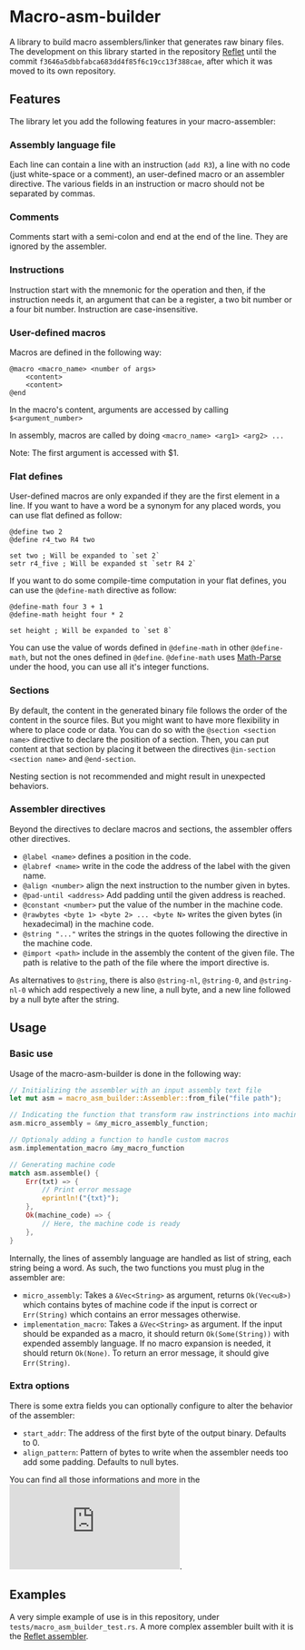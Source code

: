 # Macro-asm-builder

A library to build macro assemblers/linker that generates raw binary files. The development on this library started in the repository [Reflet](https://github.com/Arkaeriit/reflet/tree/f3646a5dbbfabca683dd4f85f6c19cc13f388cae/assembler) until the commit `f3646a5dbbfabca683dd4f85f6c19cc13f388cae`, after which it was moved to its own repository.

## Features 

The library let you add the following features in your macro-assembler:

### Assembly language file

Each line can contain a line with an instruction (`add R3`), a line with no code (just white-space or a comment), an user-defined macro or an assembler directive. The various fields in an instruction or macro should not be separated by commas.

### Comments

Comments start with a semi-colon and end at the end of the line. They are ignored by the assembler.

### Instructions

Instruction start with the mnemonic for the operation and then, if the instruction needs it, an argument that can be a register, a two bit number or a four bit number. Instruction are case-insensitive.

### User-defined macros

Macros are defined in the following way:
```
@macro <macro_name> <number of args>
    <content>
    <content>
@end
```

In the macro's content, arguments are accessed by calling `$<argument_number>`

In assembly, macros are called by doing `<macro_name> <arg1> <arg2> ...`

Note: The first argument is accessed with $1.

### Flat defines

User-defined macros are only expanded if they are the first element in a line. If you want to have a word be a synonym for any placed words, you can use flat defined as follow:

```
@define two 2
@define r4_two R4 two

set two ; Will be expanded to `set 2`
setr r4_five ; Will be expanded st `setr R4 2`
```

If you want to do some compile-time computation in your flat defines, you can use the `@define-math` directive as follow:

```
@define-math four 3 + 1
@define-math height four * 2

set height ; Will be expanded to `set 8`
```

You can use the value of words defined in `@define-math` in other `@define-math`, but not the ones defined in `@define`. `@define-math` uses [Math-Parse](https://github.com/Arkaeriit/math-parse) under the hood, you can use all it's integer functions.

### Sections

By default, the content in the generated binary file follows the order of the content in the source files. But you might want to have more flexibility in where to place code or data. You can do so with the `@section <section name>` directive to declare the position of a section. Then, you can put content at that section by placing it between the directives `@in-section <section name>` and `@end-section`.

Nesting section is not recommended and might result in unexpected behaviors. 

### Assembler directives

Beyond the directives to declare macros and sections, the assembler offers other directives.

* `@label <name>` defines a position in the code.
* `@labref <name>` write in the code the address of the label with the given name.
* `@align <number>` align the next instruction to the number given in bytes.
* `@pad-until <address>` Add padding until the given address is reached.
* `@constant <number>` put the value of the number in the machine code.
* `@rawbytes <byte 1> <byte 2> ... <byte N>` writes the given bytes (in hexadecimal) in the machine code.
* `@string "..."` writes the strings in the quotes following the directive in the machine code.
* `@import <path>` include in the assembly the content of the given file. The path is relative to the path of the file where the import directive is.

As alternatives to `@string`, there is also `@string-nl`, `@string-0`, and `@string-nl-0` which add respectively a new line, a null byte, and a new line followed by a null byte after the string.

## Usage

### Basic use

Usage of the macro-asm-builder is done in the following way:

```rust
// Initializing the assembler with an input assembly text file
let mut asm = macro_asm_builder::Assembler::from_file("file path");

// Indicating the function that transform raw instrinctions into machine code
asm.micro_assembly = &my_micro_assembly_function;

// Optionaly adding a function to handle custom macros
asm.implementation_macro &my_macro_function

// Generating machine code
match asm.assemble() {
    Err(txt) => {
        // Print error message
        eprintln!("{txt}");
    },
    Ok(machine_code) => {
        // Here, the machine code is ready
    },
}
```

Internally, the lines of assembly language are handled as list of string, each string being a word. As such, the two functions you must plug in the assembler are:
* `micro_assembly`: Takes a `&Vec<String>` as argument, returns `Ok(Vec<u8>)` which contains bytes of machine code if the input is correct or `Err(String)` which contains an error messages otherwise.
* `implementation_macro`: Takes a `&Vec<String>` as argument. If the input should be expanded as a macro, it should return `Ok(Some(String))` with expended assembly language. If no macro expansion is needed, it should return `Ok(None)`. To return an error message, it should give `Err(String)`.

### Extra options

There is some extra fields you can optionally configure to alter the behavior of the assembler:

* `start_addr`: The address of the first byte of the output binary. Defaults to 0.
* `align_pattern`: Pattern of bytes to write when the assembler needs too add some padding. Defaults to null bytes.

You can find all those informations and more in the ![documentation](https://docs.rs/macro-asm-builder/1.0.0/macro_asm_builder/index.html).

## Examples

A very simple example of use is in this repository, under `tests/macro_asm_builder_test.rs`. A more complex assembler built with it is the [Reflet assembler](https://github.com/Arkaeriit/reflet/tree/master/assembler).

